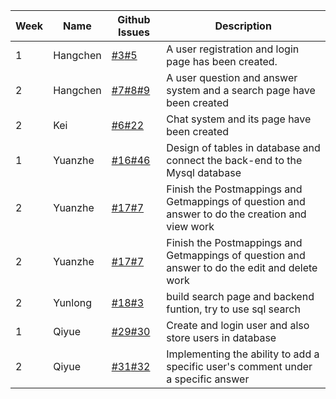 | **Week** | **Name** | **Github Issues**                                                                                                                                                                                                               | **Description**                                                         |
|----------|----------|---------------------------------------------------------------------------------------------------------------------------------------------------------------------------------------------------------------------------------|-------------------------------------------------------------------------|
| 1        | Hangchen | [#3](https://github.com/sopra-fs23-group-38/sopra-fs23-38-client/issues/3)[#5](https://github.com/sopra-fs23-group-38/sopra-fs23-38-client/issues/5)                                                                            | A user registration and login page has been created.                    |
| 2        | Hangchen | [#7](https://github.com/sopra-fs23-group-38/sopra-fs23-38-client/issues/7)[#8](https://github.com/sopra-fs23-group-38/sopra-fs23-38-client/issues/8)[#9 ](https://github.com/sopra-fs23-group-38/sopra-fs23-38-client/issues/9) | A user question and answer system and a search page have been created   |
| 2        | Kei      | [#6](https://github.com/sopra-fs23-group-38/sopra-fs23-38-client/issues/6)[#22](https://github.com/sopra-fs23-group-38/sopra-fs23-38-server/issues/22)                                                                          | Chat system and its page have been created                              |
| 1        | Yuanzhe      | [#16](https://github.com/sopra-fs23-group-38/sopra-fs23-38-server/issues/16)[#46](https://github.com/sopra-fs23-group-38/sopra-fs23-38-server/issues/46)| Design of tables in database and connect the back-end to the Mysql database   |
| 2        | Yuanzhe      | [#17](https://github.com/sopra-fs23-group-38/sopra-fs23-38-server/issues/17)[#7](https://github.com/sopra-fs23-group-38/sopra-fs23-38-server/issues/7)| Finish the Postmappings and Getmappings of question and answer to do the creation and view work  |
| 2        | Yuanzhe      | [#17](https://github.com/sopra-fs23-group-38/sopra-fs23-38-server/issues/17)[#7](https://github.com/sopra-fs23-group-38/sopra-fs23-38-server/issues/7)| Finish the Postmappings and Getmappings of question and answer to do the edit and delete work  |
| 2        | Yunlong      | [#18](https://github.com/sopra-fs23-group-38/sopra-fs23-38-server/issues/18)[#3](https://github.com/sopra-fs23-group-38/sopra-fs23-38-server/issues/3)                                                                          | build search page and backend funtion, try to use sql search                            |
| 1        | Qiyue      | [#29](https://github.com/sopra-fs23-group-38/sopra-fs23-38-server/issues/29)[#30](https://github.com/sopra-fs23-group-38/sopra-fs23-38-server/issues/30)                                                                          | Create and login user and also store users in database                         |
| 2        | Qiyue      | [#31](https://github.com/sopra-fs23-group-38/sopra-fs23-38-server/issues/31)[#32](https://github.com/sopra-fs23-group-38/sopra-fs23-38-server/issues/32)                                                                          | Implementing the ability to add a specific user's comment under a specific answer |
